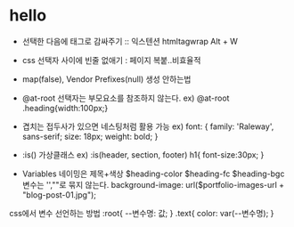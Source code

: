 # hello
- 선택한 다음에 태그로 감싸주기 :: 익스텐션 htmltagwrap Alt + W

- css 선택자 사이에 빈줄 없애기 : 페이지 복붙..비효율적
- map(false), Vendor Prefixes(null) 생성 안하는법

- @at-root 선택자는 부모요소를 참조하지 않는다. 
ex) @at-root .heading{width:100px;}
- 겹치는 접두사가 있으면 네스팅처럼 활용 가능
ex) 
font: {
        family: 'Raleway', sans-serif;
        size: 18px;
        weight: bold; 
    }
- :is() 가상클래스
ex) 
:is(header, section, footer) h1{
    font-size:30px;
}

- Variables
네이밍은 제목+색상
$heading-color
$heading-fc
$heading-bgc
변수는 '',""로 묶지 않는다. 
background-image: url($portfolio-images-url + "blog-post-01.jpg");

css에서 변수 선언하는 방법
:root{
    --변수명: 값;
}
.text{
    color: var(--변수명);
}
